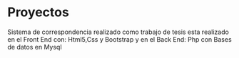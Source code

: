 # Proyectos
Sistema de correspondencia realizado como trabajo de tesis
esta realizado en el Front End con: Html5,Css y Bootstrap y en el Back End: Php con Bases de datos en Mysql
